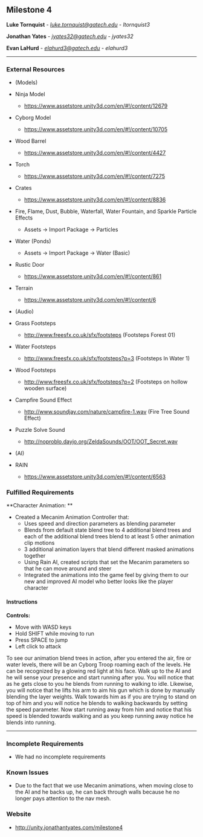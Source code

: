 Milestone 4
------------

**Luke Tornquist**  -  *luke.tornquist@gatech.edu* - *ltornquist3*

**Jonathan Yates**  -  *jyates32@gatech.edu*  -  *jyates32*

**Evan LaHurd**  -  *elahurd3@gatech.edu*  -  *elahurd3*

---

### External Resources

- (Models)
- Ninja Model
  - https://www.assetstore.unity3d.com/en/#!/content/12679
- Cyborg Model
  - https://www.assetstore.unity3d.com/en/#!/content/10705
- Wood Barrel
  - https://www.assetstore.unity3d.com/en/#!/content/4427
- Torch
  - https://www.assetstore.unity3d.com/en/#!/content/7275
- Crates
  - https://www.assetstore.unity3d.com/en/#!/content/8836

- Fire, Flame, Dust, Bubble, Waterfall, Water Fountain, and Sparkle Particle Effects
  - Assets -> Import Package -> Particles

- Water (Ponds)
  - Assets -> Import Package -> Water (Basic)

- Rustic Door
  - https://www.assetstore.unity3d.com/en/#!/content/861
- Terrain
  - https://www.assetstore.unity3d.com/en/#!/content/6

- (Audio)
- Grass Footsteps
  - http://www.freesfx.co.uk/sfx/footsteps (Footsteps Forest 01)
- Water Footsteps
  - http://www.freesfx.co.uk/sfx/footsteps?p=3 (Footsteps In Water 1)
- Wood Footsteps
  - http://www.freesfx.co.uk/sfx/footsteps?p=2 (Footsteps on hollow wooden surface)
- Campfire Sound Effect
  - http://www.soundjay.com/nature/campfire-1.wav  (Fire Tree Sound Effect)
- Puzzle Solve Sound
  - http://noproblo.dayjo.org/ZeldaSounds/OOT/OOT_Secret.wav

- (AI)
- RAIN
  - https://www.assetstore.unity3d.com/en/#!/content/6563


### Fulfilled Requirements

**Character Animation: **
- Created a Mecanim Animation Controller that:
  - Uses speed and direction parameters as blending parameter
  - Blends from default state blend tree to 4 additional blend trees and
    each of the additional blend trees blend to at least 5 other animation
    clip motions
  - 3 additional animation layers that blend different masked animations
    together
  - Using Rain AI, created scripts that set the Mecanim parameters so that
    he can move around and steer
  - Integrated the animations into the game feel by giving them to our
    new and improved AI model who better looks like the player character

#### Instructions

**Controls:**
- Move with WASD keys
- Hold SHIFT while moving to run
- Press SPACE to jump
- Left click to attack

To see our animation blend trees in action, after you entered the air, fire
or water levels, there will be an Cyborg Troop roaming each of the levels.
He can be recognized by a glowing red light at his face. Walk up to the AI
and he will sense your presence and start running after you.  You will notice that as he gets close to you he blends from running to walking
to idle. Likewise, you will notice that he lifts his arm to aim his gun
which is done by manually blending the layer weights.  Walk towards him
as if you are trying to stand on top of him and you will notice he blends
to walking backwards by setting the speed parameter.  Now start running away from him and notice that his speed is blended towards walking and
as you keep running away notice he blends into running.


---

### Incomplete Requirements

- We had no incomplete requirements

### Known Issues

- Due to the fact that we use Mecanim animations, when moving close
  to the AI and he backs up, he can back through walls because he no
  longer pays attention to the nav mesh.

### Website

- http://unity.jonathantyates.com/milestone4
